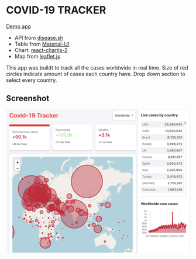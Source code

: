 # COVID-19 TRACKER

[Demo app](https://disease-covid-19-tracker.netlify.app/)

- API from [disease.sh](https://disease.sh/)
- Table from [Material-UI](https://material-ui.com/)
- Chart: [react-chartjs-2](https://github.com/jerairrest/react-chartjs-2)
- Map from [leaflet.js](https://leafletjs.com/)

This app was buildt to track all the cases worldwide in real time. Size of red circles indicate amount of cases each country have.
Drop down section to select every country.

## Screenshot

![Screenshot](./src/images/screenshot.png)
